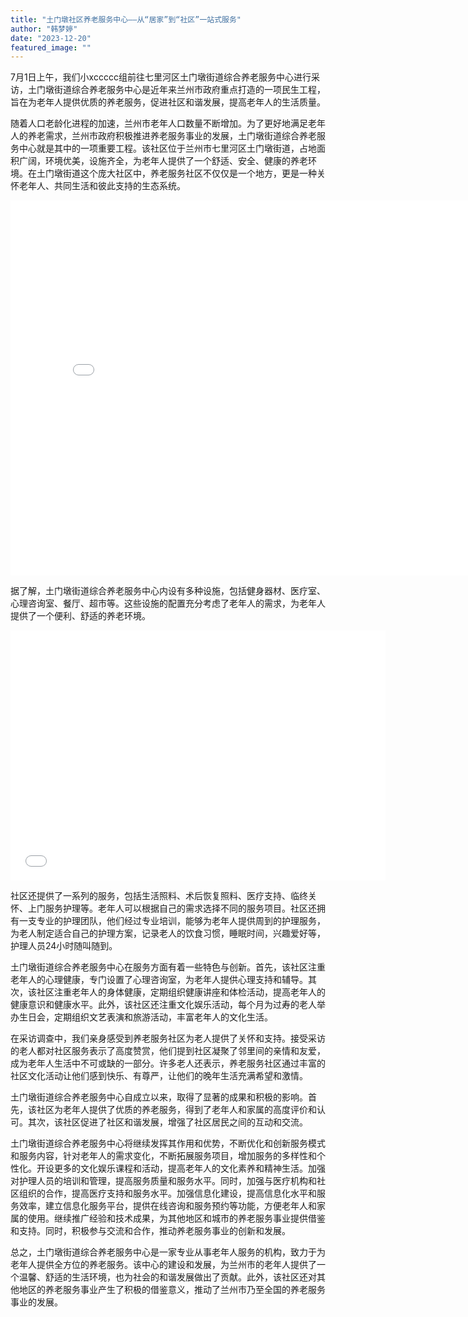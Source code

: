 ```yaml
---
title: "土门墩社区养老服务中心——从“居家”到“社区”一站式服务"
author: "韩梦婷"
date: "2023-12-20"
featured_image: ""
---
```



7月1日上午，我们小xccccc组前往七里河区土门墩街道综合养老服务中心进行采访，土门墩街道综合养老服务中心是近年来兰州市政府重点打造的一项民生工程，旨在为老年人提供优质的养老服务，促进社区和谐发展，提高老年人的生活质量。

随着人口老龄化进程的加速，兰州市老年人口数量不断增加。为了更好地满足老年人的养老需求，兰州市政府积极推进养老服务事业的发展，土门墩街道综合养老服务中心就是其中的一项重要工程。该社区位于兰州市七里河区土门墩街道，占地面积广阔，环境优美，设施齐全，为老年人提供了一个舒适、安全、健康的养老环境。在土门墩街道这个庞大社区中，养老服务社区不仅仅是一个地方，更是一种关怀老年人、共同生活和彼此支持的生态系统。

<iframe src="//player.bilibili.com/player.html?aid=834386267&bvid=BV1G34y1F7nZ&cid=1359032219&p=1" scrolling="no" border="0" frameborder="no" framespacing="0" allowfullscreen="true" width="800px" height="600px"> </iframe>


据了解，土门墩街道综合养老服务中心内设有多种设施，包括健身器材、医疗室、心理咨询室、餐厅、超市等。这些设施的配置充分考虑了老年人的需求，为老年人提供了一个便利、舒适的养老环境。

<iframe src="//player.bilibili.com/player.html?aid=792431094&bvid=BV1XC4y1Q75N&cid=1371003728&p=1" scrolling="no" border="0" frameborder="no" framespacing="0" allowfullscreen="true" width="600px" height="400px"> </iframe>

社区还提供了一系列的服务，包括生活照料、术后恢复照料、医疗支持、临终关怀、上门服务护理等。老年人可以根据自己的需求选择不同的服务项目。社区还拥有一支专业的护理团队，他们经过专业培训，能够为老年人提供周到的护理服务，为老人制定适合自己的护理方案，记录老人的饮食习惯，睡眠时间，兴趣爱好等，护理人员24小时随叫随到。

土门墩街道综合养老服务中心在服务方面有着一些特色与创新。首先，该社区注重老年人的心理健康，专门设置了心理咨询室，为老年人提供心理支持和辅导。其次，该社区注重老年人的身体健康，定期组织健康讲座和体检活动，提高老年人的健康意识和健康水平。此外，该社区还注重文化娱乐活动，每个月为过寿的老人举办生日会，定期组织文艺表演和旅游活动，丰富老年人的文化生活。

在采访调查中，我们亲身感受到养老服务社区为老人提供了关怀和支持。接受采访的老人都对社区服务表示了高度赞赏，他们提到社区凝聚了邻里间的亲情和友爱，成为老年人生活中不可或缺的一部分。许多老人还表示，养老服务社区通过丰富的社区文化活动让他们感到快乐、有尊严，让他们的晚年生活充满希望和激情。

土门墩街道综合养老服务中心自成立以来，取得了显著的成果和积极的影响。首先，该社区为老年人提供了优质的养老服务，得到了老年人和家属的高度评价和认可。其次，该社区促进了社区和谐发展，增强了社区居民之间的互动和交流。

土门墩街道综合养老服务中心将继续发挥其作用和优势，不断优化和创新服务模式和服务内容，针对老年人的需求变化，不断拓展服务项目，增加服务的多样性和个性化。开设更多的文化娱乐课程和活动，提高老年人的文化素养和精神生活。加强对护理人员的培训和管理，提高服务质量和服务水平。同时，加强与医疗机构和社区组织的合作，提高医疗支持和服务水平。加强信息化建设，提高信息化水平和服务效率，建立信息化服务平台，提供在线咨询和服务预约等功能，方便老年人和家属的使用。继续推广经验和技术成果，为其他地区和城市的养老服务事业提供借鉴和支持。同时，积极参与交流和合作，推动养老服务事业的创新和发展。

总之，土门墩街道综合养老服务中心是一家专业从事老年人服务的机构，致力于为老年人提供全方位的养老服务。该中心的建设和发展，为兰州市的老年人提供了一个温馨、舒适的生活环境，也为社会的和谐发展做出了贡献。此外，该社区还对其他地区的养老服务事业产生了积极的借鉴意义，推动了兰州市乃至全国的养老服务事业的发展。

